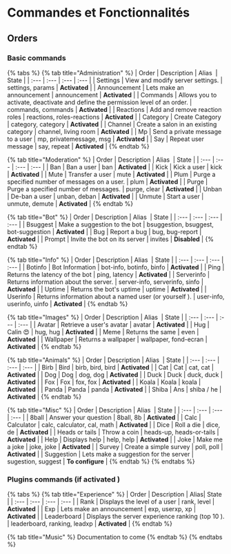 # Commandes et Fonctionnalités

## Orders

### Basic commands

{% tabs %}
{% tab title="Administration" %}
| Order | Description | Alias ​​ | State |
| :--- | :--- | :--- | :--- |
| Settings | View and modify server settings. | settings, params |  **Activated**  |
| Announcement | Lets make an announcement | announcement |  **Activated**  |
| Commands | Allows you to activate, deactivate and define the permission level of an order. | commands, commands |  **Activated**  |
| Reactions | Add and remove reaction roles | reactions, roles-reactions |  **Activated**  |
| Category | Create Category | category, category |  **Activated**  |
| Channel | Create a salon in an existing category | channel, living room |  **Activated**  |
| Mp | Send a private message to a user | mp, privatemessage, msg |  **Activated**  |
| Say | Repeat user message | say, repeat |  **Activated**  |
{% endtab %}

{% tab title="Moderation" %}
| Order | Description | Alias ​​ | State |
| :--- | :--- | :--- | :--- |
| Ban | Ban a user | ban |  **Activated**  |
| Kick | Kick a user | kick |  **Activated**  |
| Mute | Transfer a user | mute |  **Activated**  |
| Plum | Purge a specified number of messages on a user. | plum |  **Activated**  |
| Purge | Purge a specified number of messages. | purge, clear |  **Activated**  |
| Unban | De-ban a user | unban, deban |  **Activated**  |
| Unmute | Start a user | unmute, demute |  **Activated**  |
{% endtab %}

{% tab title="Bot" %}
| Order | Description | Alias ​​ | State |
| :--- | :--- | :--- | :--- |
| Bsuggest | Make a suggestion to the bot | bsuggestion, bsuggest, bot-suggestion |  **Activated**  |
| Bug | Report a bug | bug, bug-report |  **Activated**  |
| Prompt | Invite the bot on its server | invites |  **Disabled**  |
{% endtab %}

{% tab title="Info" %}
| Order | Description | Alias ​​ | State |
| :--- | :--- | :--- | :--- |
| Botinfo | Bot Information | bot-info, botinfo, binfo |  **Activated**  |
| Ping | Returns the latency of the bot | ping, latency |  **Activated**  |
| Serverinfo | Returns information about the server. | server-info, serverinfo, sinfo |  **Activated**  |
| Uptime | Returns the bot's uptime | uptime |  **Activated**  |
| Userinfo | Returns information about a named user  \(or yourself \). | user-info, userinfo, uinfo |  **Activated**  |
{% endtab %}

{% tab title="Images" %}
| Order | Description | Alias ​​ | State |
| :--- | :--- | :--- | :--- |
| Avatar | Retrieve a user's avatar | avatar |  **Activated**  |
| Hug | Calin 😍 | hug, hug |  **Activated**  |
| Meme | Returns the same | even |  **Activated**  |
| Wallpaper | Returns a wallpaper | wallpaper, fond-ecran |  **Activated**  |
{% endtab %}

{% tab title="Animals" %}
| Order | Description | Alias ​​ | State |
| :--- | :--- | :--- | :--- |
| Birb | Bird | birb, bird, bird |  **Activated**  |
| Cat | Cat | cat, cat |  **Activated**  |
| Dog | Dog | dog, dog |  **Activated**  |
| Duck | Duck | duck, duck |  **Activated**  |
| Fox | Fox | fox, fox |  **Activated**  |
| Koala | Koala | koala |  **Activated**  |
| Panda | Panda | panda |  **Activated**  |
| Shiba | Ans | shiba / he |  **Activated**  |
{% endtab %}

{% tab title="Misc" %}
| Order | Description | Alias ​​ | State |
| :--- | :--- | :--- | :--- |
| 8ball | Answer your question | 8ball, 8b |  **Activated**  |
| Calc | Calculator | calc, calculator, cal, math |  **Activated**  |
| Dice | Roll a die | dice, de |  **Activated**  |
| Heads or tails | Throw a coin | heads-up, heads-or-tails |  **Activated**  |
| Help | Displays help | help, help |  **Activated**  |
| Joke | Make me a joke | joke, joke |  **Activated**  |
| Survey | Create a simple survey | poll, poll |  **Activated**  |
| Suggestion | Lets make a suggestion for the server | sugestion, suggest |  **To configure**  |
{% endtab %}
{% endtabs %}

### Plugins commands \(if activated \)

{% tabs %}
{% tab title="Experience" %}
| Order | Description | Alias ​​ | State |
| :--- | :--- | :--- | :--- |
| Rank | Displays the level of a user | rank, level |  **Activated**  |
| Exp | Lets make an announcement | exp, userxp, xp |  **Activated**  |
| Leaderboard | Displays the server experience ranking  \(top 10 \). | leaderboard, ranking, leadxp |  **Activated**  |
{% endtab %}

{% tab title="Music" %}
Documentation to come
{% endtab %}
{% endtabs %}

